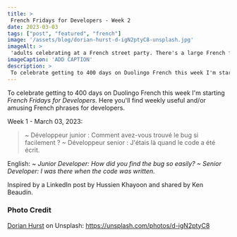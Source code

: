 ```yaml
---
title: >
 French Fridays for Developers - Week 2
date: 2023-03-03
tags: ["post", "featured", "french"]
image: '/assets/blog/dorian-hurst-d-igN2ptyC8-unsplash.jpg'
imageAlt: >
 'adults celebrating at a French street party. There's a large French flag waving in a breeze and confetti thrown up and falling down in the air'
imageCaption: 'ADD CAPTION'
description: >
 To celebrate getting to 400 days on Duolingo French this week I'm starting French for Devs Fridays. Here you'll find  useful and/or amusing French phrases for developers. This first week is a translated quote from Harry Porter-Mills, Head of Technology & Infrastructure at Relay Platform, on Toronto JS Slack. L’interface utilisateur est née de l’esprit d’un développeur Java travaillant sur une machine Windows au début des années 2000. Read the full post for the translation.
---
```


To celebrate getting to 400 days on Duolingo French this week I'm starting *French Fridays for Developers*. Here you'll find weekly useful and/or amusing French phrases for developers.

Week 1 - March 03, 2023:

>~ Développeur junior : Comment avez-vous trouvé le bug si facilement ?
~ Développeur senior : J'étais là quand le code a été écrit.

English:  _~ Junior Developer: How did you find the bug so easily?
~ Senior Developer: I was there when the code was written._

Inspired by a LinkedIn post by Hussien Khayoon and shared by Ken Beaudin.

### Photo Credit

[Dorian Hurst](https://unsplash.com/@soyd) on Unsplash: https://unsplash.com/photos/d-igN2ptyC8